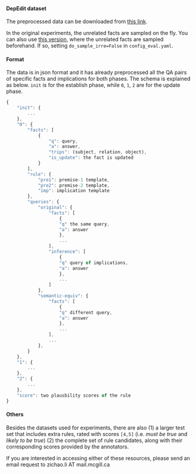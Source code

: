 
####  DepEdit dataset

The preprocessed data can be downloaded from [this link](https://drive.google.com/file/d/1qVBgekrHZnPNyWuMkphtIaamESunrd1B/view?usp=sharing).

In the original experiments, the unrelated facts are sampled on the fly. You can also use [this version](https://drive.google.com/file/d/1H11T5n-ZXiwpR9lcYiuIkd6uAXatQsSt/view?usp=sharing), where the unrelated facts are sampled beforehand. If so, setting `do_sample_irre=False` in `config_eval.yaml`.

####  Format

The data is in json format and it has already preprocessed all the QA pairs of specific facts and implications for both phases. The schema is explained as below. `init` is for the establish phase, while `0`, `1`, `2` are for the update phase.

```javascript
{
    "init": {
        ...
    },
    "0": {
        "facts": [
            {
                "q": query,
                "a": answer,
                "trips": (subject, relation, object),
                "is_update": the fact is updated
            }
        ],
        "rule": {
            "pre1": premise-1 template,
            "pre2": premise-2 template,
            "imp": implication template
        },
        "queries": {
            "original": {
                "facts": [
                    {
                    "q" the same query,
                    "a": answer
                    },
                    ...
                ],
                "inference": [
                    {
                    "q" query of implications,
                    "a": answer
                    },
                    ...
                ]
            },
            "semantic-equiv": {
                "facts": [
                    {
                    "q" different query,
                    "a": answer
                    },
                    ...
                ],
                ...
            },
        }
    },
    "1": {
        ...
    },
    "2": {
        ...
    },
    "score": two plausbility scores of the rule
}
```

####  Others
Besides the datasets used for experiments, there are also (1) a larger test set that includes extra rules, rated with scores `[4,5]` (i.e. *must be true* and *likely to be true*) (2) the complete set of rule candidates, along with their corresponding scores provided by the annotators.

If you are interested in accessing either of these resources, please send an email request to zichao.li AT mail.mcgill.ca